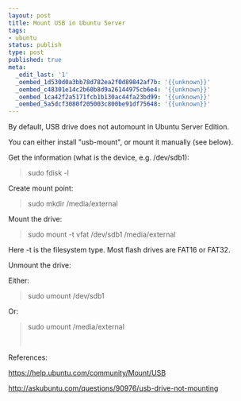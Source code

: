 ```yaml
---
layout: post
title: Mount USB in Ubuntu Server
tags:
- ubuntu
status: publish
type: post
published: true
meta:
  _edit_last: '1'
  _oembed_1d530d0a3bb78d782ea2f0d89842af7b: '{{unknown}}'
  _oembed_c48301e14c2b60b8d9a26144975cb6e4: '{{unknown}}'
  _oembed_1ca42f2a5171fcb1b130ac44fa23bd99: '{{unknown}}'
  _oembed_5a5dcf3080f205003c800be91df75648: '{{unknown}}'
---
```

By default, USB drive does not automount in Ubuntu Server Edition.

You can either install "usb-mount", or mount it manually (see below).

Get the information (what is the device, e.g. /dev/sdb1):
<blockquote>sudo fdisk -l</blockquote>
Create mount point:
<blockquote>sudo mkdir /media/external</blockquote>
Mount the drive:
<blockquote>sudo mount -t vfat /dev/sdb1 /media/external</blockquote>
Here -t is the filesystem type. Most flash drives are FAT16 or FAT32.

Unmount the drive:

Either:
<blockquote>sudo umount /dev/sdb1</blockquote>
Or:
<blockquote>sudo umount /media/external

 </blockquote>
References:

https://help.ubuntu.com/community/Mount/USB

http://askubuntu.com/questions/90976/usb-drive-not-mounting

 